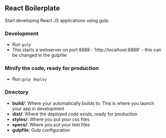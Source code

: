 ## React Boilerplate

Start developing React JS applications using gulp.

### Development
* Run `gulp`
* This starts a webserver on port 8888 : 'http://localhost:8888' - this can be changed in the gulpfile

### Minify the code, ready for production
* Run `gulp deploy`

### Directory
* **build/**: Where your automatically builds to. This is where you launch your app in development
* **dist/**: Where the deployed code exists, ready for production
* **styles/**: Where you put your css files
* **specs/**: Where you put your test files
* **gulpfile**: Gulp configuration